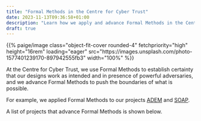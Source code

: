 ```yaml
---
title: "Formal Methods in the Centre for Cyber Trust"
date: 2023-11-13T09:36:58+01:00
description: "Learn how we apply and advance Formal Methods in the Centre"
draft: true
---
```


<p>{{% paige/image class="object-fit-cover rounded-4" fetchpriority="high" height="16rem" loading="eager" src="https://images.unsplash.com/photo-1577401239170-897942555fb3" width="100%" %}}</p>

At the Centre for Cyber Trust, we use Formal Methods to establish certainty that our designs work as intended and in presence of powerful adversaries, and we advance Formal Methods to push the boundaries of what is possible.

For example, we applied Formal Methods to our projects [ADEM](/homepage/projects/adem) and [SOAP](/homepage/projects/secure-messaging).

A list of projects that advance Formal Methods is shown below.
